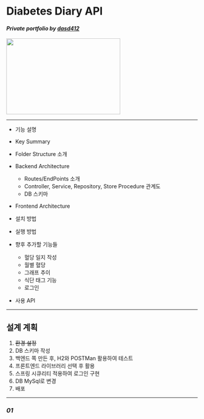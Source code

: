 # __Diabetes Diary API__
#### _Private portfolio by <u>dasd412</u>_

<img src="https://avatars.githubusercontent.com/u/45190017?s=400&u=249335d9223895b5c810904eeea30377910f1c3a&v=4" width="300" height="200">

---

+ 기능 설명

+ Key Summary

+ Folder Structure 소개

+ Backend Architecture

  + Routes/EndPoints 소개
  + Controller, Service, Repository, Store Procedure 관계도
  + DB 스키마
  
+ Frontend Architecture

+ 설치 방법

+ 실행 방법 

+ 향후 추가할 기능들
  + 혈당 일지 작성
  + 월별 혈당 
  + 그래프 추이
  + 식단 태그 기능
  + 로그인 
  
 + 사용 API
   
---
## __설계 계획__ 

1. ~~환경 설정~~
2. DB 스키마 작성
3. 백엔드 쪽 만든 후, H2와 POSTMan 활용하여 테스트
4. 프론트엔드 라이브러리 선택 후 활용
5. 스프링 시큐리티 적용하여 로그인 구현
6. DB MySql로 변경
7. 배포 

---
### _01_ ###
